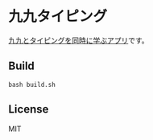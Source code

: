 # 九九タイピング

[九九とタイピングを同時に学ぶアプリ](https://marmooo.github.io/kuku-typing/)です。

## Build

```
bash build.sh
```

## License

MIT

